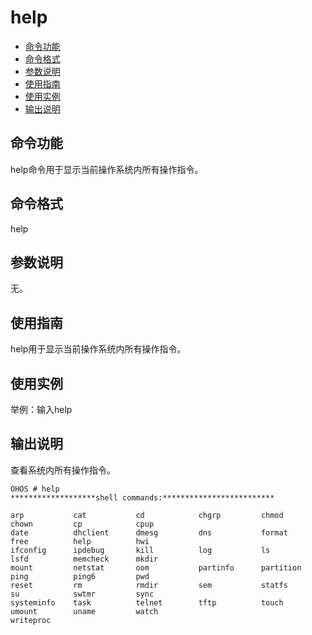 # help<a name="ZH-CN_TOPIC_0000001134006250"></a>

-   [命令功能](#section991211345413)
-   [命令格式](#section19103204016410)
-   [参数说明](#section1533416233432)
-   [使用指南](#section4156445417)
-   [使用实例](#section12776124712417)
-   [输出说明](#section092662412544)

## 命令功能<a name="section991211345413"></a>

help命令用于显示当前操作系统内所有操作指令。

## 命令格式<a name="section19103204016410"></a>

help

## 参数说明<a name="section1533416233432"></a>

无。

## 使用指南<a name="section4156445417"></a>

help用于显示当前操作系统内所有操作指令。

## 使用实例<a name="section12776124712417"></a>

举例：输入help

## 输出说明<a name="section092662412544"></a>

查看系统内所有操作指令。

```
OHOS # help
*******************shell commands:*************************

arp           cat           cd            chgrp         chmod         chown         cp            cpup          
date          dhclient      dmesg         dns           format        free          help          hwi           
ifconfig      ipdebug       kill          log           ls            lsfd          memcheck      mkdir         
mount         netstat       oom           partinfo      partition     ping          ping6         pwd           
reset         rm            rmdir         sem           statfs        su            swtmr         sync          
systeminfo    task          telnet        tftp          touch         umount        uname         watch         
writeproc     
```

